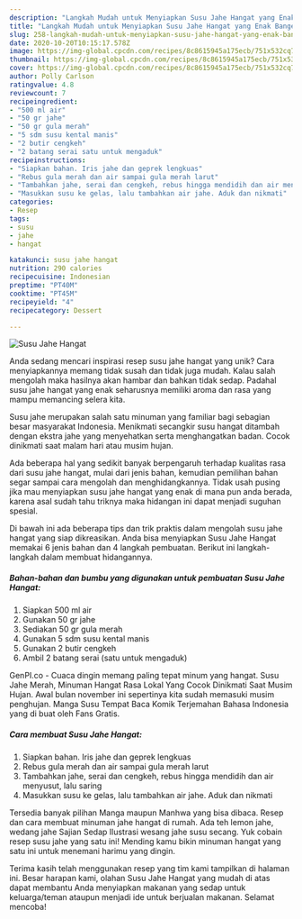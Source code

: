 ```yaml
---
description: "Langkah Mudah untuk Menyiapkan Susu Jahe Hangat yang Enak Banget"
title: "Langkah Mudah untuk Menyiapkan Susu Jahe Hangat yang Enak Banget"
slug: 258-langkah-mudah-untuk-menyiapkan-susu-jahe-hangat-yang-enak-banget
date: 2020-10-20T10:15:17.578Z
image: https://img-global.cpcdn.com/recipes/8c8615945a175ecb/751x532cq70/susu-jahe-hangat-foto-resep-utama.jpg
thumbnail: https://img-global.cpcdn.com/recipes/8c8615945a175ecb/751x532cq70/susu-jahe-hangat-foto-resep-utama.jpg
cover: https://img-global.cpcdn.com/recipes/8c8615945a175ecb/751x532cq70/susu-jahe-hangat-foto-resep-utama.jpg
author: Polly Carlson
ratingvalue: 4.8
reviewcount: 7
recipeingredient:
- "500 ml air"
- "50 gr jahe"
- "50 gr gula merah"
- "5 sdm susu kental manis"
- "2 butir cengkeh"
- "2 batang serai satu untuk mengaduk"
recipeinstructions:
- "Siapkan bahan. Iris jahe dan geprek lengkuas"
- "Rebus gula merah dan air sampai gula merah larut"
- "Tambahkan jahe, serai dan cengkeh, rebus hingga mendidih dan air menyusut, lalu saring"
- "Masukkan susu ke gelas, lalu tambahkan air jahe. Aduk dan nikmati"
categories:
- Resep
tags:
- susu
- jahe
- hangat

katakunci: susu jahe hangat 
nutrition: 290 calories
recipecuisine: Indonesian
preptime: "PT40M"
cooktime: "PT45M"
recipeyield: "4"
recipecategory: Dessert

---
```



![Susu Jahe Hangat](https://img-global.cpcdn.com/recipes/8c8615945a175ecb/751x532cq70/susu-jahe-hangat-foto-resep-utama.jpg)

Anda sedang mencari inspirasi resep susu jahe hangat yang unik? Cara menyiapkannya memang tidak susah dan tidak juga mudah. Kalau salah mengolah maka hasilnya akan hambar dan bahkan tidak sedap. Padahal susu jahe hangat yang enak seharusnya memiliki aroma dan rasa yang mampu memancing selera kita.

Susu jahe merupakan salah satu minuman yang familiar bagi sebagian besar masyarakat Indonesia. Menikmati secangkir susu hangat ditambah dengan ekstra jahe yang menyehatkan serta menghangatkan badan. Cocok dinikmati saat malam hari atau musim hujan.

Ada beberapa hal yang sedikit banyak berpengaruh terhadap kualitas rasa dari susu jahe hangat, mulai dari jenis bahan, kemudian pemilihan bahan segar sampai cara mengolah dan menghidangkannya. Tidak usah pusing jika mau menyiapkan susu jahe hangat yang enak di mana pun anda berada, karena asal sudah tahu triknya maka hidangan ini dapat menjadi suguhan spesial.


Di bawah ini ada beberapa tips dan trik praktis dalam mengolah susu jahe hangat yang siap dikreasikan. Anda bisa menyiapkan Susu Jahe Hangat memakai 6 jenis bahan dan 4 langkah pembuatan. Berikut ini langkah-langkah dalam membuat hidangannya.

<!--inarticleads1-->

##### Bahan-bahan dan bumbu yang digunakan untuk pembuatan Susu Jahe Hangat:

1. Siapkan 500 ml air
1. Gunakan 50 gr jahe
1. Sediakan 50 gr gula merah
1. Gunakan 5 sdm susu kental manis
1. Gunakan 2 butir cengkeh
1. Ambil 2 batang serai (satu untuk mengaduk)


GenPI.co - Cuaca dingin memang paling tepat minum yang hangat. Susu Jahe Merah, Minuman Hangat Rasa Lokal Yang Cocok Dinikmati Saat Musim Hujan. Awal bulan november ini sepertinya kita sudah memasuki musim penghujan. Manga Susu Tempat Baca Komik Terjemahan Bahasa Indonesia yang di buat oleh Fans Gratis. 

<!--inarticleads2-->

##### Cara membuat Susu Jahe Hangat:

1. Siapkan bahan. Iris jahe dan geprek lengkuas
1. Rebus gula merah dan air sampai gula merah larut
1. Tambahkan jahe, serai dan cengkeh, rebus hingga mendidih dan air menyusut, lalu saring
1. Masukkan susu ke gelas, lalu tambahkan air jahe. Aduk dan nikmati


Tersedia banyak pilihan Manga maupun Manhwa yang bisa dibaca. Resep dan cara membuat minuman jahe hangat di rumah. Ada teh lemon jahe, wedang jahe Sajian Sedap Ilustrasi wesang jahe susu secang. Yuk cobain resep susu jahe yang satu ini! Mending kamu bikin minuman hangat yang satu ini untuk menemani harimu yang dingin. 

Terima kasih telah menggunakan resep yang tim kami tampilkan di halaman ini. Besar harapan kami, olahan Susu Jahe Hangat yang mudah di atas dapat membantu Anda menyiapkan makanan yang sedap untuk keluarga/teman ataupun menjadi ide untuk berjualan makanan. Selamat mencoba!
